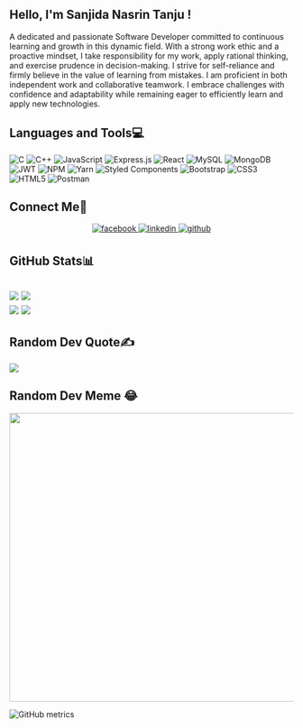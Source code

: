 
## Hello, I'm Sanjida Nasrin Tanju !

A dedicated and passionate Software Developer committed to continuous learning and growth in this dynamic field. With a strong work ethic and a proactive mindset, I take responsibility for my work, apply rational thinking, and exercise prudence in decision-making. I strive for self-reliance and firmly believe in the value of learning from mistakes. I am proficient in both independent work and collaborative teamwork. I embrace challenges with confidence and adaptability while remaining eager to efficiently learn and apply new technologies.

## Languages and Tools💻
![C](https://img.shields.io/badge/c-%2300599C.svg?style=for-the-badge&logo=c&logoColor=white) 
![C++](https://img.shields.io/badge/c++-%2300599C.svg?style=for-the-badge&logo=c%2B%2B&logoColor=white)
![JavaScript](https://img.shields.io/badge/javascript-%23323330.svg?style=for-the-badge&logo=javascript&logoColor=%23F7DF1E)
![Express.js](https://img.shields.io/badge/express.js-%23404d59.svg?style=for-the-badge&logo=express&logoColor=%2361DAFB)
![React](https://img.shields.io/badge/react-%2320232a.svg?style=for-the-badge&logo=react&logoColor=%2361DAFB)
![MySQL](https://img.shields.io/badge/mysql-%2300f.svg?style=for-the-badge&logo=mysql&logoColor=white)
![MongoDB](https://img.shields.io/badge/MongoDB-%234ea94b.svg?style=for-the-badge&logo=mongodb&logoColor=white)
![JWT](https://img.shields.io/badge/JWT-black?style=for-the-badge&logo=JSON%20web%20tokens)
![NPM](https://img.shields.io/badge/NPM-%23000000.svg?style=for-the-badge&logo=npm&logoColor=white)
![Yarn](https://img.shields.io/badge/yarn-%232C8EBB.svg?style=for-the-badge&logo=yarn&logoColor=white)
![Styled Components](https://img.shields.io/badge/styled--components-DB7093?style=for-the-badge&logo=styled-components&logoColor=white)
![Bootstrap](https://img.shields.io/badge/bootstrap-%23563D7C.svg?style=for-the-badge&logo=bootstrap&logoColor=white)
![CSS3](https://img.shields.io/badge/css3-%231572B6.svg?style=for-the-badge&logo=css3&logoColor=white) 
![HTML5](https://img.shields.io/badge/html5-%23E34F26.svg?style=for-the-badge&logo=html5&logoColor=white)
![Postman](https://img.shields.io/badge/Postman-FF6C37?style=for-the-badge&logo=postman&logoColor=white)

## Connect Me🤙
<div align="center">

<a href="https://www.facebook.com/sntanju07" target="_blank">
<img src=https://img.shields.io/badge/facebook-%232E87FB.svg?&style=for-the-badge&logo=facebook&logoColor=white alt=facebook style="margin-bottom: 5px;" />
</a> 
<a href="https://linkedin.com/in/sntanju07" target="_blank">
<img src=https://img.shields.io/badge/linkedin-%231E77B5.svg?&style=for-the-badge&logo=linkedin&logoColor=white alt=linkedin style="margin-bottom: 5px;" />
</a>
<a href="https://github.com/sntanju" target="_blank">
<img src=https://img.shields.io/badge/github-%2324292e.svg?&style=for-the-badge&logo=github&logoColor=white alt=github style="margin-bottom: 5px;" />
</a>
</div>


## GitHub Stats📊
![](https://github-readme-stats.vercel.app/api?username=sntanju&theme=radical&hide_border=false&include_all_commits=true&count_private=false)
![](https://github-readme-streak-stats.herokuapp.com/?user=sntanju&theme=blue-green&hide_border=false)<br/>
![](https://github-readme-stats.vercel.app/api/top-langs/?username=sntanju&theme=yeblu&hide_border=false&include_all_commits=false&count_private=false&layout=compact)
![](https://github-profile-trophy.vercel.app/?username=sntanju&theme=radical&no-frame=false&bg=true&margin-w=4)
---

## Random Dev Quote✍️
![](https://quotes-github-readme.vercel.app/api?type=vetical&theme=tokyonight)

## Random Dev Meme 😂
<img src="https://random-memer.herokuapp.com/" width="512px"/>


![GitHub metrics](https://metrics.lecoq.io/sntanju)  

